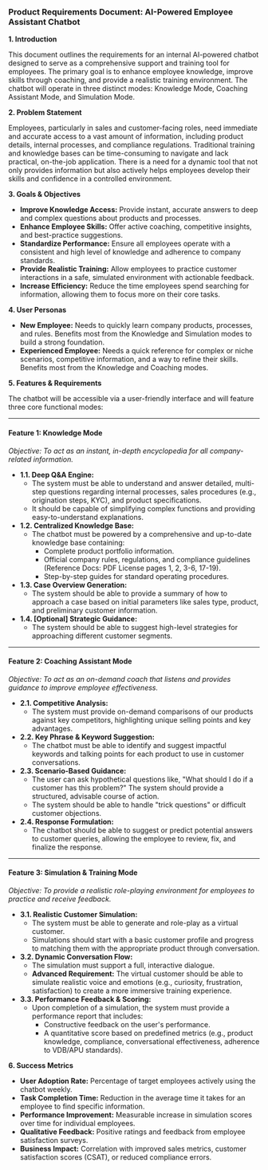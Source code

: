 ### **Product Requirements Document: AI-Powered Employee Assistant Chatbot**

**1. Introduction**

This document outlines the requirements for an internal AI-powered chatbot designed to serve as a comprehensive support and training tool for employees. The primary goal is to enhance employee knowledge, improve skills through coaching, and provide a realistic training environment. The chatbot will operate in three distinct modes: Knowledge Mode, Coaching Assistant Mode, and Simulation Mode.

**2. Problem Statement**

Employees, particularly in sales and customer-facing roles, need immediate and accurate access to a vast amount of information, including product details, internal processes, and compliance regulations. Traditional training and knowledge bases can be time-consuming to navigate and lack practical, on-the-job application. There is a need for a dynamic tool that not only provides information but also actively helps employees develop their skills and confidence in a controlled environment.

**3. Goals & Objectives**

* **Improve Knowledge Access:** Provide instant, accurate answers to deep and complex questions about products and processes.
* **Enhance Employee Skills:** Offer active coaching, competitive insights, and best-practice suggestions.
* **Standardize Performance:** Ensure all employees operate with a consistent and high level of knowledge and adherence to company standards.
* **Provide Realistic Training:** Allow employees to practice customer interactions in a safe, simulated environment with actionable feedback.
* **Increase Efficiency:** Reduce the time employees spend searching for information, allowing them to focus more on their core tasks.

**4. User Personas**

* **New Employee:** Needs to quickly learn company products, processes, and rules. Benefits most from the Knowledge and Simulation modes to build a strong foundation.
* **Experienced Employee:** Needs a quick reference for complex or niche scenarios, competitive information, and a way to refine their skills. Benefits most from the Knowledge and Coaching modes.

**5. Features & Requirements**

The chatbot will be accessible via a user-friendly interface and will feature three core functional modes:

---

#### **Feature 1: Knowledge Mode**
*Objective: To act as an instant, in-depth encyclopedia for all company-related information.*

* **1.1. Deep Q&A Engine:**
    * The system must be able to understand and answer detailed, multi-step questions regarding internal processes, sales procedures (e.g., origination steps, KYC), and product specifications.
    * It should be capable of simplifying complex functions and providing easy-to-understand explanations.
* **1.2. Centralized Knowledge Base:**
    * The chatbot must be powered by a comprehensive and up-to-date knowledge base containing:
        * Complete product portfolio information.
        * Official company rules, regulations, and compliance guidelines (Reference Docs: PDF License pages 1, 2, 3-6, 17-19).
        * Step-by-step guides for standard operating procedures.
* **1.3. Case Overview Generation:**
    * The system should be able to provide a summary of how to approach a case based on initial parameters like sales type, product, and preliminary customer information.
* **1.4. [Optional] Strategic Guidance:**
    * The system should be able to suggest high-level strategies for approaching different customer segments.

---

#### **Feature 2: Coaching Assistant Mode**
*Objective: To act as an on-demand coach that listens and provides guidance to improve employee effectiveness.*

* **2.1. Competitive Analysis:**
    * The system must provide on-demand comparisons of our products against key competitors, highlighting unique selling points and key advantages.
* **2.2. Key Phrase & Keyword Suggestion:**
    * The chatbot must be able to identify and suggest impactful keywords and talking points for each product to use in customer conversations.
* **2.3. Scenario-Based Guidance:**
    * The user can ask hypothetical questions like, "What should I do if a customer has this problem?" The system should provide a structured, advisable course of action.
    * The system should be able to handle "trick questions" or difficult customer objections.
* **2.4. Response Formulation:**
    * The chatbot should be able to suggest or predict potential answers to customer queries, allowing the employee to review, fix, and finalize the response.

---

#### **Feature 3: Simulation & Training Mode**
*Objective: To provide a realistic role-playing environment for employees to practice and receive feedback.*

* **3.1. Realistic Customer Simulation:**
    * The system must be able to generate and role-play as a virtual customer.
    * Simulations should start with a basic customer profile and progress to matching them with the appropriate product through conversation.
* **3.2. Dynamic Conversation Flow:**
    * The simulation must support a full, interactive dialogue.
    * **Advanced Requirement:** The virtual customer should be able to simulate realistic voice and emotions (e.g., curiosity, frustration, satisfaction) to create a more immersive training experience.
* **3.3. Performance Feedback & Scoring:**
    * Upon completion of a simulation, the system must provide a performance report that includes:
        * Constructive feedback on the user's performance.
        * A quantitative score based on predefined metrics (e.g., product knowledge, compliance, conversational effectiveness, adherence to VDB/APU standards).

**6. Success Metrics**

* **User Adoption Rate:** Percentage of target employees actively using the chatbot weekly.
* **Task Completion Time:** Reduction in the average time it takes for an employee to find specific information.
* **Performance Improvement:** Measurable increase in simulation scores over time for individual employees.
* **Qualitative Feedback:** Positive ratings and feedback from employee satisfaction surveys.
* **Business Impact:** Correlation with improved sales metrics, customer satisfaction scores (CSAT), or reduced compliance errors.